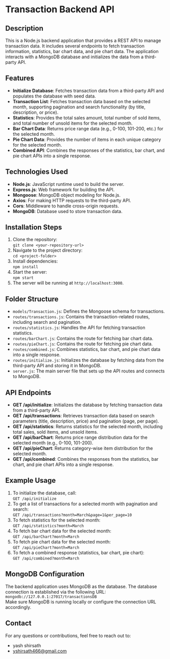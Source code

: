 # Transaction Backend API

## Description
This is a Node.js backend application that provides a REST API to manage transaction data. It includes several endpoints to fetch transaction information, statistics, bar chart data, and pie chart data. The application interacts with a MongoDB database and initializes the data from a third-party API.

## Features
- **Initialize Database**: Fetches transaction data from a third-party API and populates the database with seed data.
- **Transaction List**: Fetches transaction data based on the selected month, supporting pagination and search functionality (by title, description, or price).
- **Statistics**: Provides the total sales amount, total number of sold items, and total number of unsold items for the selected month.
- **Bar Chart Data**: Returns price range data (e.g., 0-100, 101-200, etc.) for the selected month.
- **Pie Chart Data**: Provides the number of items in each unique category for the selected month.
- **Combined API**: Combines the responses of the statistics, bar chart, and pie chart APIs into a single response.

## Technologies Used
- **Node.js**: JavaScript runtime used to build the server.
- **Express.js**: Web framework for building the API.
- **Mongoose**: MongoDB object modeling for Node.js.
- **Axios**: For making HTTP requests to the third-party API.
- **Cors**: Middleware to handle cross-origin requests.
- **MongoDB**: Database used to store transaction data.

## Installation Steps
1. Clone the repository:  
   `git clone <your-repository-url>`
2. Navigate to the project directory:  
   `cd <project-folder>`
3. Install dependencies:  
   `npm install`
4. Start the server:  
   `npm start`
5. The server will be running at `http://localhost:3000`.

## Folder Structure
- `models/Transaction.js`: Defines the Mongoose schema for transactions.
- `routes/transactions.js`: Contains the transaction-related routes, including search and pagination.
- `routes/statistics.js`: Handles the API for fetching transaction statistics.
- `routes/barChart.js`: Contains the route for fetching bar chart data.
- `routes/pieChart.js`: Contains the route for fetching pie chart data.
- `routes/combined.js`: Combines statistics, bar chart, and pie chart data into a single response.
- `routes/initialize.js`: Initializes the database by fetching data from the third-party API and storing it in MongoDB.
- `server.js`: The main server file that sets up the API routes and connects to MongoDB.

## API Endpoints
- **GET /api/initialize**: Initializes the database by fetching transaction data from a third-party API.
- **GET /api/transactions**: Retrieves transaction data based on search parameters (title, description, price) and pagination (page, per page).
- **GET /api/statistics**: Returns statistics for the selected month, including total sales, sold items, and unsold items.
- **GET /api/barChart**: Returns price range distribution data for the selected month (e.g., 0-100, 101-200).
- **GET /api/pieChart**: Returns category-wise item distribution for the selected month.
- **GET /api/combined**: Combines the responses from the statistics, bar chart, and pie chart APIs into a single response.

## Example Usage
1. To initialize the database, call:  
   `GET /api/initialize`
2. To get a list of transactions for a selected month with pagination and search:  
   `GET /api/transactions?month=March&page=1&per_page=10`
3. To fetch statistics for the selected month:  
   `GET /api/statistics?month=March`
4. To fetch bar chart data for the selected month:  
   `GET /api/barChart?month=March`
5. To fetch pie chart data for the selected month:  
   `GET /api/pieChart?month=March`
6. To fetch a combined response (statistics, bar chart, pie chart):  
   `GET /api/combined?month=March`

## MongoDB Configuration
The backend application uses MongoDB as the database. The database connection is established via the following URL:  
`mongodb://127.0.0.1:27017/transactionsDB`  
Make sure MongoDB is running locally or configure the connection URL accordingly.

## Contact
For any questions or contributions, feel free to reach out to:
- yash shirsath
- yshirsath466@gmail.com
